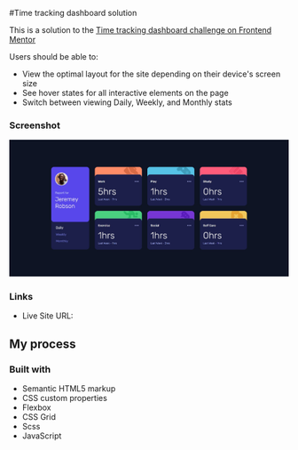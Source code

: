 #Time tracking dashboard solution

This is a solution to the [Time tracking dashboard challenge on Frontend Mentor](https://www.frontendmentor.io/challenges/time-tracking-dashboard-UIQ7167Jw)

Users should be able to:

- View the optimal layout for the site depending on their device's screen size
- See hover states for all interactive elements on the page
- Switch between viewing Daily, Weekly, and Monthly stats

### Screenshot

![](./screenshot.jpg)


### Links

- Live Site URL: 

## My process

### Built with

- Semantic HTML5 markup
- CSS custom properties
- Flexbox
- CSS Grid
- Scss
- JavaScript
